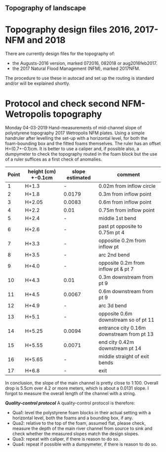 ## Topography of landscape 

# Topography design files 2016, 2017-NFM and 2018
There are currently design files for the topography of:
- the Augusts-2016 version, marked 072016, 082018 or aug2016feb2017.
- the 2017 Natural Flood Management (NFM), marked 2017NFM.

The procedure to use these in autocad and set up the routing is standard and/or will be explained shortly.

# Protocol and check second NFM-Wetropolis topography
Monday 04-03-2019 Hand-measurements of mid-channel slope of polystyrene topography 2017 Wetropolis NFM plates. Using a simple handruler after levelling the set-up with a horizontal level, for both the foam-bounding box and the fitted foams themselves. The ruler has an offset H=(0.7+-0.1)cm. It is better to use a caliper and, if possible also, a dumpymeter to check the topography routed in the foam block but the use of a ruler suffices as a first check of anomalies.

| Point | height (cm) +-0.1cm | slope estimated | comment |
|--------|-------|--------|--------|
| 1 | H+1.3 |-| 0.02m from inflow circle | 
| 2 | H+1.8 |0.0179 | 0.3m from inflow point | 
| 3 | H+2.05| 0.0083  | 0.6m from inflow point | 
| 4 | H+2.2 | 0.01 | 0.75m from inflow point | 
| 5 | H+2.4 | - | middle 1st bend | 
| 6 | H+2.6 | - | past pt opposite to 0.75m pt 4| 
| 7 | H+3.3 |- | oppositie 0.2m from inflow pt | 
| 8 | H+3.5 |- | arc 2nd bend | 
| 9 | H+4.0 | - | opposite 0.2m from inflow pt & pt 7 | 
| 10| H+4.3 |0.01 | 0.3m downstream from pt 9 | 
| 11| H+4.5 | 0.0067 | 0.6m downstream from pt 9 | 
| 12| H+4.9 |- | arc 3d bend | 
| 13| H+5.1 |- | opposite 0.6m downstream so of pt 11 | 
| 14| H+5.25 |0.0094 | entrance city 0.16m downstream from pt 13 |
| 15| H+5.55 |0.0071 | end city 0.42m downstream pt 14 | 
| 16| H+5.65 |- | middle straight of exit bends |
| 17| H+6.8 | - | exit |

In conclusion, the slope of the main channel is pretty close to 1:100. Overall drop is 5.5cm over 4.2 or more meters, which is about a 0.0131 slope. I forgot to measure the overall length of the channel with a string. 

**_Quality-control protocol_**
A quality-control protocol is therefore:
- Qua1: level the polystyrene foam blocks in their actual setting with a horizontal level, both the foams and a bounding box, if any.
- Qua2: relative to the top of the foam, assumed flat, please check, measure the depth of the main river channel from source to sink and check whether the measured slopes match the design slopes.
- Qua3: repeat with caliper, if there is reason to do so.
- Qua4: repeat if possible with a dumpymeter, if there is reason to do so.
